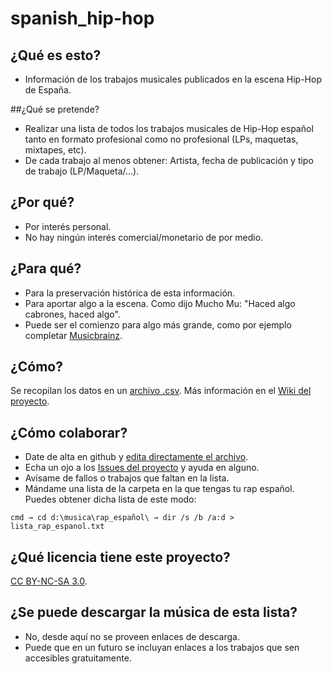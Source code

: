 # spanish_hip-hop

## ¿Qué es esto?
* Información de los trabajos musicales publicados en la escena Hip-Hop de España.

##¿Qué se pretende?

* Realizar una lista de todos los trabajos musicales de Hip-Hop español tanto en formato profesional como no profesional (LPs, maquetas, mixtapes, etc).
* De cada trabajo al menos obtener: Artista, fecha de publicación y tipo de trabajo (LP/Maqueta/...).

## ¿Por qué?
* Por interés personal.
* No hay ningún interés comercial/monetario de por medio.

## ¿Para qué?
* Para la preservación histórica de esta información.
* Para aportar algo a la escena. Como dijo Mucho Mu: "Haced algo cabrones, haced algo".
* Puede ser el comienzo para algo más grande, como por ejemplo completar [Musicbrainz](http://musicbrainz.org/).

## ¿Cómo?
Se recopilan los datos en un [archivo .csv](https://github.com/ctRl-ES/spanish_hip-hop/blob/master/lista%20trabajos%20hip-hop%20espa%C3%B1ol.csv). Más información en el [Wiki del proyecto](https://github.com/ctRl-ES/spanish_hip-hop/wiki).

## ¿Cómo colaborar?
* Date de alta en github y [edita directamente el archivo](https://github.com/ctRl-ES/spanish_hip-hop/edit/master/lista%20trabajos%20hip-hop%20espa%C3%B1ol.csv).
* Echa un ojo a los [Issues del proyecto](https://github.com/ctRl-ES/spanish_hip-hop/issues/) y ayuda en alguno.
* Avísame de fallos o trabajos que faltan en la lista.
* Mándame una lista de la carpeta en la que tengas tu rap español. Puedes obtener dicha lista de este modo:
```
cmd → cd d:\musica\rap_español\ → dir /s /b /a:d > lista_rap_espanol.txt
```

## ¿Qué licencia tiene este proyecto?
[CC BY-NC-SA 3.0](https://creativecommons.org/licenses/by-nc-sa/3.0/).

## ¿Se puede descargar la música de esta lista?
* No, desde aquí no se proveen enlaces de descarga.
* Puede que en un futuro se incluyan enlaces a los trabajos que sen accesibles gratuitamente.
